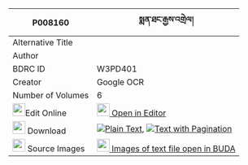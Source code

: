 |P008160|སྨན་ཐང་རྒྱས་འགྲེལ། 
| --- | --- 
|Alternative Title |
|Author | 
|BDRC ID | W3PD401
|Creator | Google OCR
|Number of Volumes| 6
|<img width="25" src="https://img.icons8.com/color/25/000000/edit-property.png">Edit Online| [<img width="25" src="https://avatars.githubusercontent.com/u/45091458?s=200&v=4"> Open in Editor](http://editor.openpecha.org/P008160)
|<img width="25" src="https://img.icons8.com/fluent/48/000000/download-2.png"/>  Download | [![](https://img.icons8.com/color/20/000000/txt.png)Plain Text](https://github.com/Openpecha/P008160/releases/download/v2/mentang_gyedrel_plain_P008160.zip), [![](https://img.icons8.com/color/20/000000/txt.png)Text with Pagination](https://github.com/Openpecha/P008160/releases/download/v2/mentang_gyedrel_pages_P008160.zip)
|<img width="25" src="https://img.icons8.com/plasticine/100/000000/pictures-folder.png"/>  Source Images | [<img width="25" src="https://library.bdrc.io/icons/BUDA-small.svg"> Images of text file open in BUDA](https://library.bdrc.io/show/bdr:W3PD401)